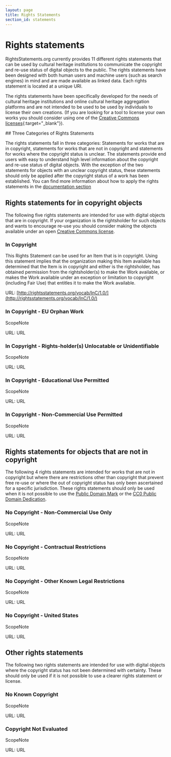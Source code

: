 ```yaml
---
layout: page
title: Rights Statements
section_id: statements
---
```


# Rights statements 

RightsStatements.org currently provides 11 different rights statements that can be used by cultural heritage institutions to communicate the copyright and re-use status of digital objects to the public. The rights statements have been designed with both human users and machine users (such as search engines) in mind and are made available as linked data. Each rights statement is located at a unique URI.

The rights statements have been specifically developed for the needs of cultural heritage institutions and online cultural heritage aggregation platforms and are not intended to be used to be used by individuals to license their own creations. (If you are looking for a tool to license your own works you should consider using one of the [Creative Commons licenses](https://creativecommons.org/licenses/){:target="_blank"}).

<div class="box">
## Three Categories of Rights Statements

The rights statements fall in three categories: Statements for works that are in copyright, statements for works that are not in copyright and statements for works where the copyright status is unclear. The statements provide end users with easy to understand high level information about the copyright and re-use status of digital objects. With the exception of the two statements for objects with an unclear copyright status, these statements should only be applied after the copyright status of a work has been established. You can find more information about how to apply the rights statements in the [documentation section](/en/documentation)
</div>

## Rights statements for in copyright objects 

The following five rights statements are intended for use with digital objects that are in copyright. If your organization is the rightsholder for such objects and wants to encourage re-use you should consider making the objects available under an open [Creative Commons license](https://creativecommons.org/licenses/).

### In Copyright

This Rights Statement can be used for an Item that is in copyright. Using this statement implies that the organization making this Item available has determined that the Item is in copyright and either is the rights­holder, has obtained permission from the rights­holder(s) to make the Work available, or makes the Work available under an exception or limitation to copyright (including Fair Use) that entitles it to make the Work available.

URL: [http://rightsstatements.org/vocab/InC/1.0/](http://rightsstatements.org/vocab/InC/1.0/)

### In Copyright - EU Orphan Work

ScopeNote

URL: URL 

### In Copyright - Rights-holder(s) Unlocatable or Unidentifiable

ScopeNote

URL: URL 

### In Copyright - Educational Use Permitted

ScopeNote

URL: URL 

### In Copyright - Non-Commercial Use Permitted

ScopeNote

URL: URL 

## Rights statements for objects that are not in copyright

The following 4 rights statements are intended for works that are not in copyright but where there are restrictions other than copyright that prevent free re-use or where the out of copyright status has only been ascertained for a specific jurisdiction. These rights statements should only be used when it is not possible to use the [Public Domain Mark](https://creativecommons.org/publicdomain/mark/1.0/) or the [CC0 Public Domain Dedication](https://creativecommons.org/publicdomain/zero/1.0/).

### No Copyright - Non-Commercial Use Only

ScopeNote

URL: URL 

### No Copyright - Contractual Restrictions

ScopeNote

URL: URL 

### No Copyright - Other Known Legal Restrictions

ScopeNote

URL: URL 

### No Copyright - United States

ScopeNote

URL: URL 

## Other rights statements

The following two rights statements are intended for use with digital objects where the copyright status has not been determined with certainty. These should only be used if it is not possible to use a clearer rights statement or license.

### No Known Copyright

ScopeNote

URL: URL 

### Copyright Not Evaluated

ScopeNote

URL: URL 

